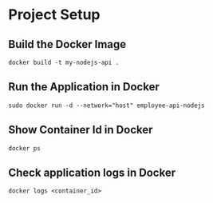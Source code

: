 # Project Setup

## Build the Docker Image
`docker build -t my-nodejs-api .`

## Run the Application in Docker
`sudo docker run -d --network="host" employee-api-nodejs`

## Show Container Id in Docker
`docker ps`

## Check application logs in Docker
`docker logs <container_id>`